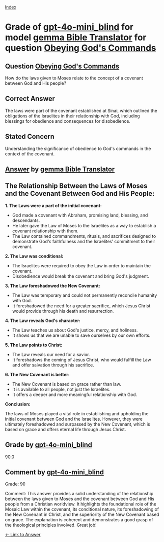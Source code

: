 
[Index](../../../../index.md)
# Grade of [gpt-4o-mini_blind](../../../grading_models/gpt-4o-mini_blind.md) for model [gemma Bible Translator](../../../answering_models/gemma_Bible_Translator.md) for question [Obeying God's Commands](../../../questions/Obeying_God_s_Commands.md)

## Question [Obeying God's Commands](../../../questions/Obeying_God_s_Commands.md)
How do the laws given to Moses relate to the concept of a covenant between God and His people?

## Correct Answer
The laws were part of the covenant established at Sinai, which outlined the obligations of the Israelites in their relationship with God, including blessings for obedience and consequences for disobedience.

## Stated Concern
Understanding the significance of obedience to God's commands in the context of the covenant.

## [Answer](../Obeying_God_s_Commands.md) by [gemma Bible Translator](../../../answering_models/gemma_Bible_Translator.md)
## The Relationship Between the Laws of Moses and the Covenant Between God and His People:

**1. The Laws were a part of the initial covenant:**

- God made a covenant with Abraham, promising land, blessing, and descendants. 
- He later gave the Law of Moses to the Israelites as a way to establish a covenant relationship with them. 
- The Law contained commandments, rituals, and sacrifices designed to demonstrate God's faithfulness and the Israelites' commitment to their covenant.

**2. The Law was conditional:**

- The Israelites were required to obey the Law in order to maintain the covenant. 
- Disobedience would break the covenant and bring God's judgment.

**3. The Law foreshadowed the New Covenant:**

- The Law was temporary and could not permanently reconcile humanity with God. 
- It foreshadowed the need for a greater sacrifice, which Jesus Christ would provide through his death and resurrection.

**4. The Law reveals God's character:**

- The Law teaches us about God's justice, mercy, and holiness. 
- It shows us that we are unable to save ourselves by our own efforts.

**5. The Law points to Christ:**

- The Law reveals our need for a savior. 
- It foreshadows the coming of Jesus Christ, who would fulfill the Law and offer salvation through his sacrifice.

**6. The New Covenant is better:**

- The New Covenant is based on grace rather than law. 
- It is available to all people, not just the Israelites.
- It offers a deeper and more meaningful relationship with God.

**Conclusion:**

The laws of Moses played a vital role in establishing and upholding the initial covenant between God and the Israelites. However, they were ultimately foreshadowed and surpassed by the New Covenant, which is based on grace and offers eternal life through Jesus Christ.

## Grade by [gpt-4o-mini_blind](../../../grading_models/gpt-4o-mini_blind.md)
90.0

## Comment by [gpt-4o-mini_blind](../../../grading_models/gpt-4o-mini_blind.md)
Grade: 90

Comment: This answer provides a solid understanding of the relationship between the laws given to Moses and the covenant between God and His people from a Christian worldview. It highlights the foundational role of the Mosaic Law within the covenant, its conditional nature, its foreshadowing of the New Covenant in Christ, and the superiority of the New Covenant based on grace. The explanation is coherent and demonstrates a good grasp of the theological principles involved. Great job!

[&lt;- Link to Answer](../Obeying_God_s_Commands.md)
